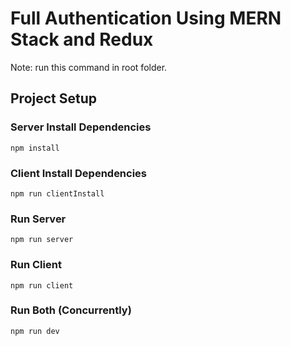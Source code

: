 # Full Authentication Using MERN Stack and Redux

Note: run this command in root folder.

## Project Setup

### Server Install Dependencies

```
npm install
```

### Client Install Dependencies

```
npm run clientInstall
```

### Run Server

```
npm run server
```

### Run Client

```
npm run client
```

### Run Both (Concurrently)

```
npm run dev
```
